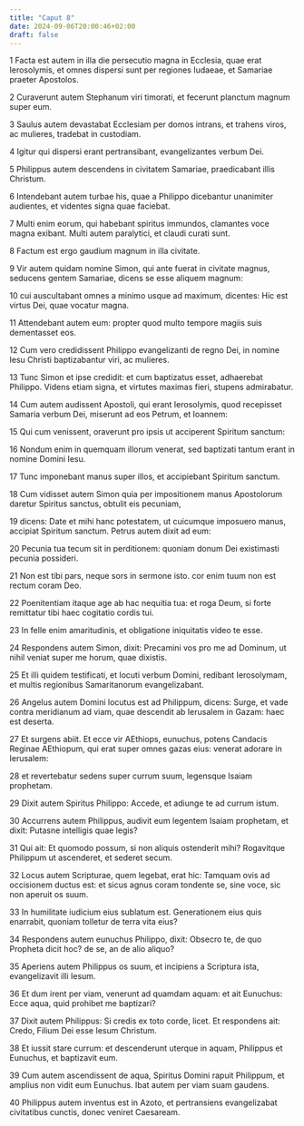 ```yaml
---
title: "Caput 8"
date: 2024-09-06T20:00:46+02:00
draft: false
---
```



1 Facta est autem in illa die persecutio magna in Ecclesia, quae erat Ierosolymis, et omnes dispersi sunt per regiones Iudaeae, et Samariae praeter Apostolos.

2 Curaverunt autem Stephanum viri timorati, et fecerunt planctum magnum super eum.

3 Saulus autem devastabat Ecclesiam per domos intrans, et trahens viros, ac mulieres, tradebat in custodiam.

4 Igitur qui dispersi erant pertransibant, evangelizantes verbum Dei.

5 Philippus autem descendens in civitatem Samariae, praedicabant illis Christum.

6 Intendebant autem turbae his, quae a Philippo dicebantur unanimiter audientes, et videntes signa quae faciebat.

7 Multi enim eorum, qui habebant spiritus immundos, clamantes voce magna exibant. Multi autem paralytici, et claudi curati sunt.

8 Factum est ergo gaudium magnum in illa civitate.

9 Vir autem quidam nomine Simon, qui ante fuerat in civitate magnus, seducens gentem Samariae, dicens se esse aliquem magnum:

10 cui auscultabant omnes a minimo usque ad maximum, dicentes: Hic est virtus Dei, quae vocatur magna.

11 Attendebant autem eum: propter quod multo tempore magiis suis dementasset eos.

12 Cum vero credidissent Philippo evangelizanti de regno Dei, in nomine Iesu Christi baptizabantur viri, ac mulieres.

13 Tunc Simon et ipse credidit: et cum baptizatus esset, adhaerebat Philippo. Videns etiam signa, et virtutes maximas fieri, stupens admirabatur.

14 Cum autem audissent Apostoli, qui erant Ierosolymis, quod recepisset Samaria verbum Dei, miserunt ad eos Petrum, et Ioannem:

15 Qui cum venissent, oraverunt pro ipsis ut acciperent Spiritum sanctum:

16 Nondum enim in quemquam illorum venerat, sed baptizati tantum erant in nomine Domini Iesu.

17 Tunc imponebant manus super illos, et accipiebant Spiritum sanctum.

18 Cum vidisset autem Simon quia per impositionem manus Apostolorum daretur Spiritus sanctus, obtulit eis pecuniam,

19 dicens: Date et mihi hanc potestatem, ut cuicumque imposuero manus, accipiat Spiritum sanctum. Petrus autem dixit ad eum:

20 Pecunia tua tecum sit in perditionem: quoniam donum Dei existimasti pecunia possideri.

21 Non est tibi pars, neque sors in sermone isto. cor enim tuum non est rectum coram Deo.

22 Poenitentiam itaque age ab hac nequitia tua: et roga Deum, si forte remittatur tibi haec cogitatio cordis tui.

23 In felle enim amaritudinis, et obligatione iniquitatis video te esse.

24 Respondens autem Simon, dixit: Precamini vos pro me ad Dominum, ut nihil veniat super me horum, quae dixistis.

25 Et illi quidem testificati, et locuti verbum Domini, redibant Ierosolymam, et multis regionibus Samaritanorum evangelizabant.

26 Angelus autem Domini locutus est ad Philippum, dicens: Surge, et vade contra meridianum ad viam, quae descendit ab Ierusalem in Gazam: haec est deserta.

27 Et surgens abiit. Et ecce vir AEthiops, eunuchus, potens Candacis Reginae AEthiopum, qui erat super omnes gazas eius: venerat adorare in Ierusalem:

28 et revertebatur sedens super currum suum, legensque Isaiam prophetam.

29 Dixit autem Spiritus Philippo: Accede, et adiunge te ad currum istum.

30 Accurrens autem Philippus, audivit eum legentem Isaiam prophetam, et dixit: Putasne intelligis quae legis?

31 Qui ait: Et quomodo possum, si non aliquis ostenderit mihi? Rogavitque Philippum ut ascenderet, et sederet secum.

32 Locus autem Scripturae, quem legebat, erat hic: Tamquam ovis ad occisionem ductus est: et sicus agnus coram tondente se, sine voce, sic non aperuit os suum.

33 In humilitate iudicium eius sublatum est. Generationem eius quis enarrabit, quoniam tolletur de terra vita eius?

34 Respondens autem eunuchus Philippo, dixit: Obsecro te, de quo Propheta dicit hoc? de se, an de alio aliquo?

35 Aperiens autem Philippus os suum, et incipiens a Scriptura ista, evangelizavit illi Iesum.

36 Et dum irent per viam, venerunt ad quamdam aquam: et ait Eunuchus: Ecce aqua, quid prohibet me baptizari?

37 Dixit autem Philippus: Si credis ex toto corde, licet. Et respondens ait: Credo, Filium Dei esse Iesum Christum.

38 Et iussit stare currum: et descenderunt uterque in aquam, Philippus et Eunuchus, et baptizavit eum.

39 Cum autem ascendissent de aqua, Spiritus Domini rapuit Philippum, et amplius non vidit eum Eunuchus. Ibat autem per viam suam gaudens.

40 Philippus autem inventus est in Azoto, et pertransiens evangelizabat civitatibus cunctis, donec veniret Caesaream.

